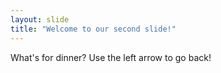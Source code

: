 ```yaml
---
layout: slide
title: "Welcome to our second slide!"
---
```

What's for dinner?
Use the left arrow to go back!
